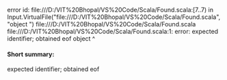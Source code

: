 error id: file:///D:/VIT%20Bhopal/VS%20Code/Scala/Found.scala:[7..7) in Input.VirtualFile("file:///D:/VIT%20Bhopal/VS%20Code/Scala/Found.scala", "object ")
file:///D:/VIT%20Bhopal/VS%20Code/Scala/Found.scala
file:///D:/VIT%20Bhopal/VS%20Code/Scala/Found.scala:1: error: expected identifier; obtained eof
object 
       ^
#### Short summary: 

expected identifier; obtained eof